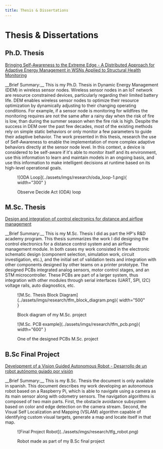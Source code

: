 ```yaml
---
title: Thesis & Dissertations
---
```


# Thesis & Dissertations

## Ph.D. Thesis
<p class="pub_title_first">
    <a target="_blank" rel="noopener noreferrer" href="http://dx.doi.org/10.5821/dissertation-2117-424246" title="PhD thesis">
        Bringing Self-Awareness to the Extreme Edge - A Distributed Approach for Adaptive Energy Management in WSNs Applied to Structural Health Monitoring
    </a>
</p>
__Brief Summary:__
This is my Ph.D. Thesis in Dynamic Energy Management (DEM) in wireless sensor nodes. Wireless sensor nodes in an IoT network are resource constrained devices, particularly regarding their limited battery life. DEM enables wireless sensor nodes to optimize their resource optimization by dynamically adjusting to their changing operating conditions. For example, if a sensor node is monitoring for wildfires the monitoring requires are not the same after a rainy day when the risk of fire is low, than during the summer season when the fire risk is high. Despite the success in DEM over the past few decades, most of the existing methods rely on simple static behaviors or only monitor a few parameters to guide their adaptive behavior. The work presented in this thesis, research the use of Self-Awareness to enable the implementation of more complex adaptive behaviors directly at the sensor node level. In this context, a device is considered to be self-aware if it's able to monitor itself and its environment, use this information to learn and maintain models in an ongoing basis, and use this information to make intelligent decisions at runtime based on its high-level operational goals.

<figure markdown="span">
  ![ODA Loop](../assets/imgs/research/oda_loop-1.png){ width="300" }
  <p class="figure-captions">Observe Decide Act (ODA) loop</p>
</figure>

## M.Sc. Thesis
<p class="pub_title_first">
    <a target="_blank" rel="noopener noreferrer" href="https://upcommons.upc.edu/handle/2117/124315" title="Masters thesis">
        Design and integration of control electronics for distance and airflow management
    </a>
</p>
__Brief Summary:__
This is my M.Sc. Thesis I did as part the HP's R&D academy program. This thesis summarizes the work I did designing the control electronics for a distance control system and an airflow management module. In both cases my work consisted in the electronic schematic design (component selection, simulation work, circuit investigation, etc.), and the initial set of validation tests and integration with other components designed by other teams on a printer prototype. The designed PCBs integrated analog sensors, motor control stages, and an STM microcontroller. These PCBs are part of a larger system, thus integration with other modules through serial interfaces (UART, SPI, I2C) voltage rails, auto diagnostics, etc.

<figure markdown="span">
  ![M.Sc. Thesis Block Diagram](../assets/imgs/research/tfm_block_diagram.png){ width="500" }
  <p class="figure-captions">Block diagram of my M.Sc. project</p>
</figure>

<figure markdown="span">
  ![M.Sc. PCB example](../assets/imgs/research/tfm_pcb.png){ width="600" }
  <p class="figure-captions">One of the designed PCBs M.Sc. project</p>
</figure>

## B.Sc Final Project
<p class="pub_title_first">
    <a target="_blank" rel="noopener noreferrer" href="https://drive.google.com/file/d/170bi9dNDOwZmmE8zO6q15ySLHxuf0xw4/view?usp=drive_link" title="B.Sc">
        Development of a Vision Guided Autonomous Robot - Desarrollo de un robot autónomo guiado por visión
    </a>
</p>
__Brief Summary:__
This is my B.Sc. Thesis the document is only available in spanish. This document describes my work developing an autonomous robot based on a Raspberry Pi, which is able to navigate using a camera as its main sensor along with odometry sensors. The navigation algorithms is composed of two main parts. First, the obstacle avoidance subsystem based on color and edge detection on the camera stream. Second, the Visual Self Localization and Mapping (VSLAM) algorithm capable of identifying custom visual targets, generate a map and locate itself in that map.

<figure markdown="span">
  ![Final Project Robot](../assets/imgs/research/tfg_robot.png)
  <p class="figure-captions">Robot made as part of my B.Sc final project</p>
</figure>